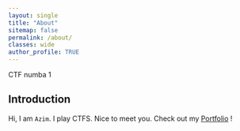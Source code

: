 ```yaml
---
layout: single
title: "About"
sitemap: false
permalink: /about/
classes: wide
author_profile: TRUE
---
```


CTF numba 1

## Introduction

Hi, I am `Azim`. I play CTFS. Nice to meet you. Check out my [Portfolio](/portfolio) !

























